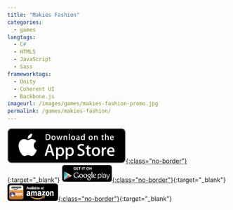 ```yaml
---
title: "Makies Fashion"
categories:
  - games
langtags:
  - C#
  - HTML5
  - JavaScript
  - Sass
frameworktags:
  - Unity
  - Coherent UI
  - Backbone.js
imageurl: /images/games/makies-fashion-promo.jpg
permalink: /games/makies-fashion/
---
```

[![App Store](/images/apple-appstore.svg){:class="no-border"}](https://itunes.apple.com/gb/app/makies-fashion/id904237606){:target="_blank"} [![Google Play](/images/google-play.png){:class="no-border"}](https://play.google.com/store/apps/details?id=com.makielab.DressUp){:target="_blank"} [![Amazon Apps Store](/images/amazon-apps-store.png){:class="no-border"}](http://www.amazon.com/gp/product/B00O2B7T2A/ref=mas_pm_makies_fashion){:target="_blank"}

